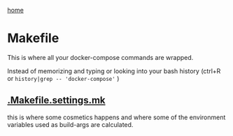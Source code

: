 [home](../README.md)

# Makefile 
This is where all your docker-compose commands are wrapped.

Instead of memorizing and typing or looking into your bash history (ctrl+R or `history|grep -- 'docker-compose'` )








## [.Makefile.settings.mk](./makefile.settings.md)

this is where some cosmetics happens and where some of the environment variables used as build-args are calculated.

